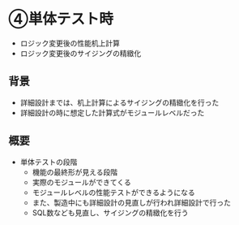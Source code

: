 # ④単体テスト時

* ロジック変更後の性能机上計算
* ロジック変更後のサイジングの精緻化

## 背景

* 詳細設計までは、机上計算によるサイジングの精緻化を行った
* 詳細設計の時に想定した計算式がモジュールレベルだった

## 概要

* 単体テストの段階
    * 機能の最終形が見える段階
    * 実際のモジュールができてくる
    * モジュールレベルの性能テストができるようになる
    * また、製造中にも詳細設計の見直しが行われ詳細設計で行った
    * SQL数なども見直し、サイジングの精緻化を行う
